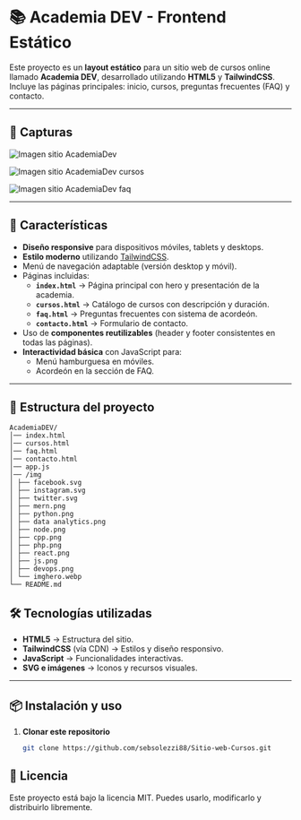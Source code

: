 # 📚 Academia DEV - Frontend Estático

Este proyecto es un **layout estático** para un sitio web de cursos online llamado **Academia DEV**, desarrollado utilizando **HTML5** y **TailwindCSS**.  
Incluye las páginas principales: inicio, cursos, preguntas frecuentes (FAQ) y contacto.

---

## 📸 Capturas

![Imagen sitio AcademiaDev](https://i.imgur.com/vbMBq1f.png)

![Imagen sitio AcademiaDev cursos](https://i.imgur.com/itbbqWQ.png)

![Imagen sitio AcademiaDev faq](https://i.imgur.com/XEAp2wY.png)



---

## 🚀 Características

- **Diseño responsive** para dispositivos móviles, tablets y desktops.
- **Estilo moderno** utilizando [TailwindCSS](https://tailwindcss.com/).
- Menú de navegación adaptable (versión desktop y móvil).
- Páginas incluidas:
  - **`index.html`** → Página principal con hero y presentación de la academia.
  - **`cursos.html`** → Catálogo de cursos con descripción y duración.
  - **`faq.html`** → Preguntas frecuentes con sistema de acordeón.
  - **`contacto.html`** → Formulario de contacto.
- Uso de **componentes reutilizables** (header y footer consistentes en todas las páginas).
- **Interactividad básica** con JavaScript para:
  - Menú hamburguesa en móviles.
  - Acordeón en la sección de FAQ.

---

## 📂 Estructura del proyecto

```
AcademiaDEV/
│── index.html
│── cursos.html
│── faq.html
│── contacto.html
│── app.js
│── /img
│ ├── facebook.svg
│ ├── instagram.svg
│ ├── twitter.svg
│ ├── mern.png
│ ├── python.png
│ ├── data analytics.png
│ ├── node.png
│ ├── cpp.png
│ ├── php.png
│ ├── react.png
│ ├── js.png
│ ├── devops.png
│ └── imghero.webp
└── README.md
```

## 🛠 Tecnologías utilizadas

- **HTML5** → Estructura del sitio.
- **TailwindCSS** (vía CDN) → Estilos y diseño responsivo.
- **JavaScript** → Funcionalidades interactivas.
- **SVG e imágenes** → Iconos y recursos visuales.

---

## 📦 Instalación y uso

1. **Clonar este repositorio**
   ```bash
   git clone https://github.com/sebsolezzi88/Sitio-web-Cursos.git


## 📄 Licencia

Este proyecto está bajo la licencia MIT.
Puedes usarlo, modificarlo y distribuirlo libremente.
